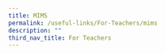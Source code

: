 ```yaml
---
title: MIMS
permalink: /useful-links/For-Teachers/mims
description: ""
third_nav_title: For Teachers
---
```

